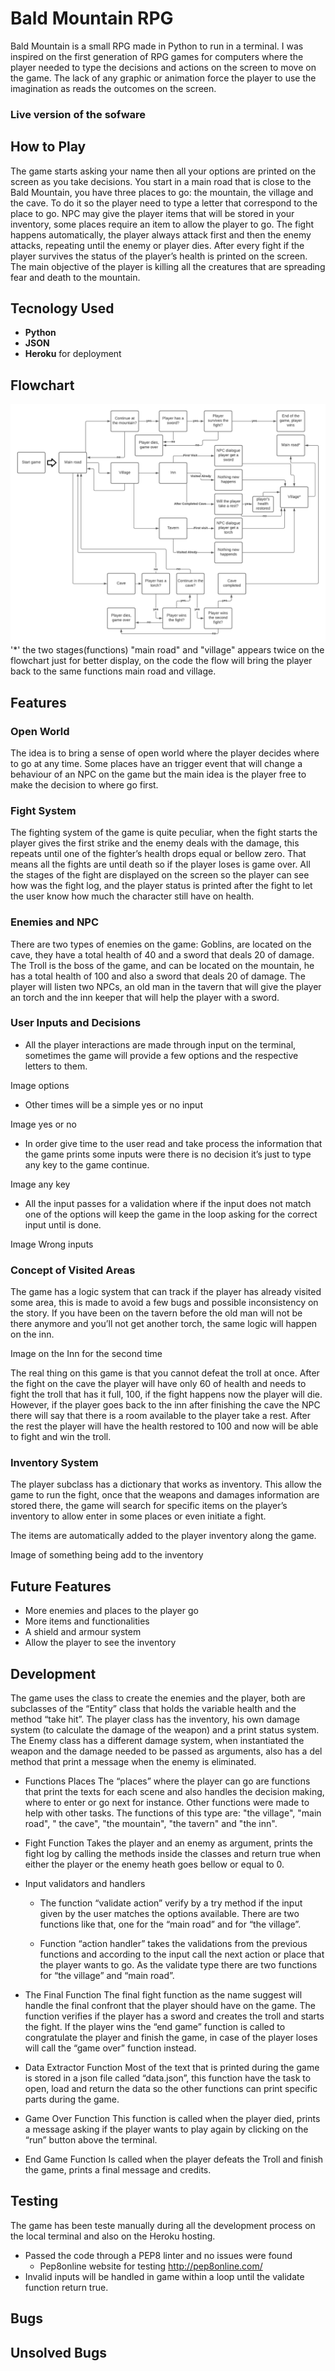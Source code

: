 # Bald Mountain RPG

Bald Mountain is a small RPG made in Python to run in a terminal. I was inspired on the first generation of RPG games for computers where the player needed to type the decisions and actions on the screen to move on the game. The lack of any graphic or animation force the player to use the imagination as reads the outcomes on the screen.

### Live version of the sofware


## How to Play
 The game starts asking your name then all your options are printed on the screen as you take decisions. You start in a main road that is close to the Bald Mountain, you have three places to go: the mountain, the village and the cave. To do it so the player need to type a letter that correspond to the place to go. NPC may give the player items that will be stored in your inventory, some places require an item to allow the player to go.  The fight happens automatically, the player always attack first and then the enemy attacks, repeating until the enemy or player dies. After every fight if the player survives the status of the player’s health is printed on the screen. The main objective of the player is killing all the creatures that are spreading fear and death to the mountain.

## Tecnology Used
- **Python** 
- **JSON**
- **Heroku** for deployment

## Flowchart

![flowchart](/docs/rpg_flowchart.png)
'*' the two stages(functions) "main road" and "village" appears twice on the flowchart just for better display, on the code the flow will bring the player back to the same functions main road and village.
## Features
### Open World
The idea is to bring a sense of open world where the player decides where to go at any time. Some places have an trigger event that will change a behaviour of an NPC on the game but the main idea is the player free to make the decision to where go first.
### Fight System
The fighting system of the game is quite peculiar, when the fight starts the player gives the first strike and the enemy deals with the damage, this repeats until one of the fighter’s health drops equal or bellow zero. That means all the fights are until death so if the player loses is game over. All the stages of the fight are displayed on the screen so the player can see how was the fight log, and the player status is printed after the fight to let the user know how much the character still have on health.
### Enemies and NPC
There are two types of enemies on the game: Goblins, are located on the cave, they have a total health of 40 and a sword that deals 20 of damage. The Troll is the boss of the game, and can be located on the mountain, he has a total health of 100 and also a sword that deals 20 of damage. The player will listen two NPCs, an old man in the tavern that will give the player an torch and the inn keeper that will help the player with a sword.
### User Inputs and Decisions
- All the player interactions are made through input on the terminal, sometimes the game will provide a few options and the respective letters to them.

Image options

- Other times will be a simple yes or no input

Image yes or no

- In order give time to the user read and take process the information that the game prints some inputs were there is no decision it’s just to type any key to the game continue.

Image any key

- All the input passes for a validation where if the input does not match one of the options will keep the game in the loop asking for the correct input until is done.

Image Wrong inputs

### Concept of Visited Areas
The game has a logic system that can track if the player has already visited some area, this is made to avoid a few bugs and possible inconsistency on the story. If you have been on the tavern before the old man will not be there anymore and you’ll not get another torch, the same logic will happen on the inn.

Image on the Inn for the second time

The real thing on this game is that you cannot defeat the troll at once. After the fight on the cave the player will have only 60 of health and needs to fight the troll that has it full, 100, if the fight happens now the player will die. However, if the player goes back to the inn after finishing the cave the NPC there will say that there is a room available to the player take a rest. After the rest the player will have the health restored to 100 and now will be able to fight and win the troll.

### Inventory System
The player subclass has a dictionary that works as inventory. This allow the game to run the fight, once that the weapons and damages information are stored there, the game will search for specific items on the player’s inventory to allow enter in some places or even initiate a fight. 

The items are automatically added to the player inventory along the game.

Image of something being add to the inventory 


## Future Features
- More enemies and places to the player go
- More items and functionalities
- A shield and armour system
- Allow the player to see the inventory

## Development 
The game uses the class to create the enemies and the player, both are subclasses of the “Entity” class that holds the variable health and the method “take hit”. The player class has the inventory, his own damage system (to calculate the damage of the weapon) and a print status system. The Enemy class has a different damage system, when instantiated the weapon and the damage needed to be passed as arguments, also has a del method that print a message when the enemy is eliminated.
- Functions Places
The “places” where the player can go are functions that print the texts for each scene and also handles the decision making, where to enter or go next for instance. Other functions were made to help with other tasks. The functions of this type are: "the village", "main road", " the cave", "the mountain", "the tavern" and "the inn".
- Fight Function
Takes the player and an enemy as argument, prints the fight log by calling the methods inside the classes and return true when either the player or the enemy heath goes bellow or equal to 0.
- Input validators and handlers
  - The function “validate action” verify by a try method if the input given by the user matches the options available. There are two functions like that, one for the “main road” and for “the village”.

  - Function “action handler” takes the validations from the previous functions and according to the input call the next action or place that the player wants to go. As the validate type there are two functions for “the village” and “main road”.
  
- The Final Function
The final fight function as the name suggest will handle the final confront that the player should have on the game. The function verifies if the player has a sword and creates the troll and starts the fight. If the player wins the “end game” function is called to congratulate the player and finish the game, in case of the player loses will call the “game over” function instead.

- Data Extractor Function 
Most of the text that is printed during the game is stored in a json file called “data.json”, this function have the task to open, load and return the data so the other functions can print specific parts during the game.

- Game Over Function
This function is called when the player died, prints a message asking if the player wants to play again by clicking on the “run” button above the terminal.

- End Game Function
Is called when the player defeats the Troll and finish the game, prints a final message and credits.

## Testing
The game has been teste manually during all the development process on the local terminal and also on the Heroku hosting.
- Passed the code through a PEP8 linter and no issues were found
  - Pep8online website for testing http://pep8online.com/
- Invalid inputs will be handled in game within a loop until the validate function return true.

## Bugs

## Unsolved Bugs










